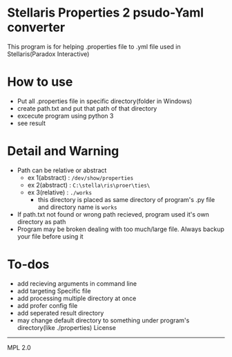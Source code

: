 # Stellaris Properties 2 psudo-Yaml converter

This program is for helping .properties file to .yml file used in Stellaris(Paradox Interactive) 

# How to use
  - Put all .properties file in specific directory(folder in Windows)
  - create path.txt and put that path of that directory
  - excecute program using python 3
  - see result

# Detail and Warning
  - Path can be relative or abstract
    - ex 1(abstract) : ```/dev/show/properties```
    - ex 2(abstract) : ```C:\stella\ris\proer\ties\```
    - ex 3(relative) : ```./works```
      - this directory is placed as same directory of program's .py file and directory name is ```works```
  - If path.txt not found or wrong path recieved, program used it's own directory as path
  - Program may be broken dealing with too much/large file. Always backup your file before using it

#  To-dos
 - add recieving arguments in command line
 - add targeting Specific file
 - add processing multiple directory at once
 - add profer config file
 - add seperated result directory
 - may change default directory to something under program's directory(like ./properties)
License
----

MPL 2.0
